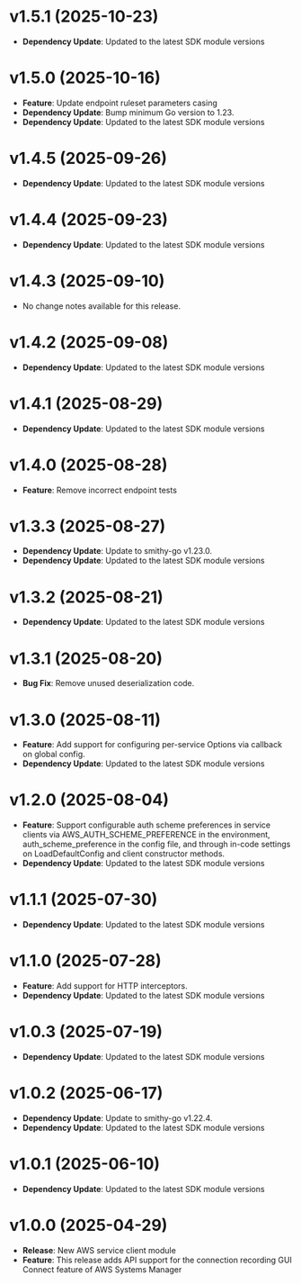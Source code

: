 # v1.5.1 (2025-10-23)

* **Dependency Update**: Updated to the latest SDK module versions

# v1.5.0 (2025-10-16)

* **Feature**: Update endpoint ruleset parameters casing
* **Dependency Update**: Bump minimum Go version to 1.23.
* **Dependency Update**: Updated to the latest SDK module versions

# v1.4.5 (2025-09-26)

* **Dependency Update**: Updated to the latest SDK module versions

# v1.4.4 (2025-09-23)

* **Dependency Update**: Updated to the latest SDK module versions

# v1.4.3 (2025-09-10)

* No change notes available for this release.

# v1.4.2 (2025-09-08)

* **Dependency Update**: Updated to the latest SDK module versions

# v1.4.1 (2025-08-29)

* **Dependency Update**: Updated to the latest SDK module versions

# v1.4.0 (2025-08-28)

* **Feature**: Remove incorrect endpoint tests

# v1.3.3 (2025-08-27)

* **Dependency Update**: Update to smithy-go v1.23.0.
* **Dependency Update**: Updated to the latest SDK module versions

# v1.3.2 (2025-08-21)

* **Dependency Update**: Updated to the latest SDK module versions

# v1.3.1 (2025-08-20)

* **Bug Fix**: Remove unused deserialization code.

# v1.3.0 (2025-08-11)

* **Feature**: Add support for configuring per-service Options via callback on global config.
* **Dependency Update**: Updated to the latest SDK module versions

# v1.2.0 (2025-08-04)

* **Feature**: Support configurable auth scheme preferences in service clients via AWS_AUTH_SCHEME_PREFERENCE in the environment, auth_scheme_preference in the config file, and through in-code settings on LoadDefaultConfig and client constructor methods.
* **Dependency Update**: Updated to the latest SDK module versions

# v1.1.1 (2025-07-30)

* **Dependency Update**: Updated to the latest SDK module versions

# v1.1.0 (2025-07-28)

* **Feature**: Add support for HTTP interceptors.
* **Dependency Update**: Updated to the latest SDK module versions

# v1.0.3 (2025-07-19)

* **Dependency Update**: Updated to the latest SDK module versions

# v1.0.2 (2025-06-17)

* **Dependency Update**: Update to smithy-go v1.22.4.
* **Dependency Update**: Updated to the latest SDK module versions

# v1.0.1 (2025-06-10)

* **Dependency Update**: Updated to the latest SDK module versions

# v1.0.0 (2025-04-29)

* **Release**: New AWS service client module
* **Feature**: This release adds API support for the connection recording GUI Connect feature of AWS Systems Manager

